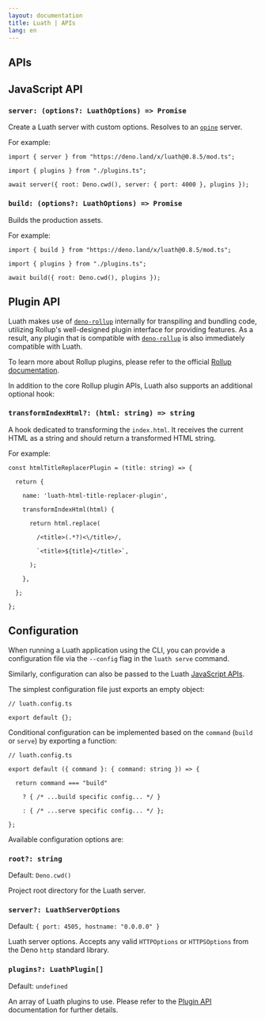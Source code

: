 ```yaml
---
layout: documentation
title: Luath | APIs
lang: en
---
```


<main class="main doc-main">
  <section class="section">
    <h1 id="getting-started">APIs</h1>
    <section class="subsection">
      <h2 id="javascript-api">JavaScript API</h2>
      <h3><code>server: (options?: LuathOptions) => Promise</code></h3>
      <p>Create a Luath server with custom options. Resolves to an <a href="https://github.com/asos-craigmorten/opine"><code>opine</code></a> server.</p>
      <p>For example:</p>
      <pre><code>import { server } from "https://deno.land/x/luath@0.8.5/mod.ts";
      <br />import { plugins } from "./plugins.ts";
      <br />await server({ root: Deno.cwd(), server: { port: 4000 }, plugins });</code></pre>
      <h3><code>build: (options?: LuathOptions) => Promise</code></h3>
      <p>Builds the production assets.</p>
      <p>For example:</p>
      <pre><code>import { build } from "https://deno.land/x/luath@0.8.5/mod.ts";
      <br />import { plugins } from "./plugins.ts";
      <br />await build({ root: Deno.cwd(), plugins });</code></pre>
    </section>
    <section class="subsection">
      <h2 id="plugin-api">Plugin API</h2>
      <p>Luath makes use of <a href="https://github.com/cmorten/deno-rollup/"><code>deno-rollup</code></a> internally for transpiling and bundling code, utilizing Rollup's well-designed plugin interface for providing features. As a result, any plugin that is compatible with <a href="https://github.com/cmorten/deno-rollup/"><code>deno-rollup</code></a> is also immediately compatible with Luath.</p>
      <p>To learn more about Rollup plugins, please refer to the official <a href="https://rollupjs.org">Rollup documentation</a>.</p>
      <p>In addition to the core Rollup plugin APIs, Luath also supports an additional optional hook:</p>
      <h3><code>transformIndexHtml?: (html: string) => string</code></h3>
      <p>A hook dedicated to transforming the <code>index.html</code>. It receives the current HTML as a string and should return a transformed HTML string.</p>
      <p>For example:</p>
      <pre><code>const htmlTitleReplacerPlugin = (title: string) => {
      <br />  return {
      <br />    name: 'luath-html-title-replacer-plugin',
      <br />    transformIndexHtml(html) {
      <br />      return html.replace(
      <br />        /&lt;title&gt;(.*?)&lt;\/title&gt;/,
      <br />        `&lt;title&gt;${title}&lt;/title&gt;`,
      <br />      );
      <br />    },
      <br />  };
      <br />};</code></pre>
    </section>
    <section class="subsection">
      <h2 id="configuration">Configuration</h2>
      <p>When running a Luath application using the CLI, you can provide a configuration file via the <code>--config</code> flag in the <code>luath serve</code> command.</p>
      <p>Similarly, configuration can also be passed to the Luath <a href="/luath/apis#javascript-apis">JavaScript APIs</a>.</p>
      <p>The simplest configuration file just exports an empty object:</p>
      <pre><code>// luath.config.ts
      <br />export default {};</code></pre>
      <p>Conditional configuration can be implemented based on the <code>command</code> (<code>build</code> or <code>serve</code>) by exporting a function:</p>
      <pre><code>// luath.config.ts
      <br />export default ({ command }: { command: string }) => {
      <br />  return command === "build"
      <br />    ? { /* ...build specific config... */ }
      <br />    : { /* ...serve specific config... */ };
      <br />};</code></pre>
      <p>Available configuration options are:</p>
      <h3><code>root?: string</code></h3>
      <p>Default: <code>Deno.cwd()</code></p>
      <p>Project root directory for the Luath server.</p>
      <h3><code>server?: LuathServerOptions</code></h3>
      <p>Default: <code>{ port: 4505, hostname: "0.0.0.0" }</code></p>
      <p>Luath server options. Accepts any valid <code>HTTPOptions</code> or <code>HTTPSOptions</code> from the Deno <code>http</code> standard library.</p>
      <h3><code>plugins?: LuathPlugin[]</code></h3>
      <p>Default: <code>undefined</code></p>
      <p>An array of Luath plugins to use. Please refer to the <a href="/luath/apis#plugin-api">Plugin API</a> documentation for further details.</p>
    </section>
  </section>
</main>
